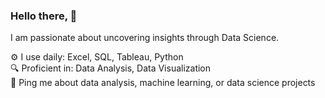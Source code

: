 ### Hello there, 👋  
I am passionate about uncovering insights through Data Science.

⚙️ I use daily: Excel, SQL, Tableau, Python  
🔍 Proficient in: Data Analysis, Data Visualization  
💬 Ping me about data analysis, machine learning, or data science projects  



<!--
### 📂Projects overview:

* **Sales Data Analysis:** Analyzed sales data to identify trends, customer segmentation, and forecast future sales using Excel and Tableau. [[Explore]](github.com)

* **Customer Churn Prediction:** Built a machine learning model in Python to predict customer churn for a telecommunications company, improving retention strategy. [[Explore]](github.com)

* **SQL Queries for Business Insights:** Wrote complex SQL queries to extract actionable insights from large datasets, focusing on financial and customer data.   [[Explore]](github.com)

-->
